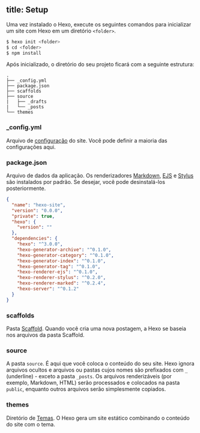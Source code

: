 title: Setup
---
Uma vez instalado o Hexo, execute os seguintes comandos para inicializar um site com Hexo em um diretório `<folder>`.

``` bash
$ hexo init <folder>
$ cd <folder>
$ npm install
```

Após inicializado, o diretório do seu projeto ficará com a seguinte estrutura:

``` plain
.
├── _config.yml
├── package.json
├── scaffolds
├── source
|   ├── _drafts
|   └── _posts
└── themes
```

### _config.yml

Arquivo de [configuração](configuration.html) do site. Você pode definir a maioria das configurações aqui.

### package.json

Arquivo de dados da aplicação. Os renderizadores [Markdown](http://daringfireball.net/projects/markdown/), [EJS](http://embeddedjs.com/) e [Stylus](http://learnboost.github.io/stylus/) são instalados por padrão. Se desejar, você pode desinstalá-los posteriormente.

``` json package.json
{
  "name": "hexo-site",
  "version": "0.0.0",
  "private": true,
  "hexo": {
    "version": ""
  },
  "dependencies": {
    "hexo": "^3.0.0",
    "hexo-generator-archive": "^0.1.0",
    "hexo-generator-category": "^0.1.0",
    "hexo-generator-index": "^0.1.0",
    "hexo-generator-tag": "^0.1.0",
    "hexo-renderer-ejs": "^0.1.0",
    "hexo-renderer-stylus": "^0.2.0",
    "hexo-renderer-marked": "^0.2.4",
    "hexo-server": "^0.1.2"
  }
}
```

### scaffolds

Pasta [Scaffold](writing.html#Scaffolds). Quando você cria uma nova postagem, a Hexo se baseia nos arquivos da pasta Scaffold.

### source

A pasta `source`. É aqui que você coloca o conteúdo do seu site. Hexo ignora arquivos ocultos e arquivos ou pastas cujos nomes são prefixados com `_` (underline) - exceto a pasta `_posts`. Os arquivos renderizáveis (por exemplo, Markdown, HTML) serão processados e colocados na pasta `public`, enquanto outros arquivos serão simplesmente copiados.


### themes

Diretório de [Temas](themes.html). O Hexo gera um site estático combinando o conteúdo do site com o tema.
